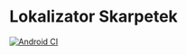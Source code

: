 # Lokalizator Skarpetek

[![Android CI](https://github.com/majsterkovic/LokalizatorSkarpetek/actions/workflows/android.yml/badge.svg?branch=v1.0)](https://github.com/majsterkovic/LokalizatorSkarpetek/actions/workflows/android.yml)
